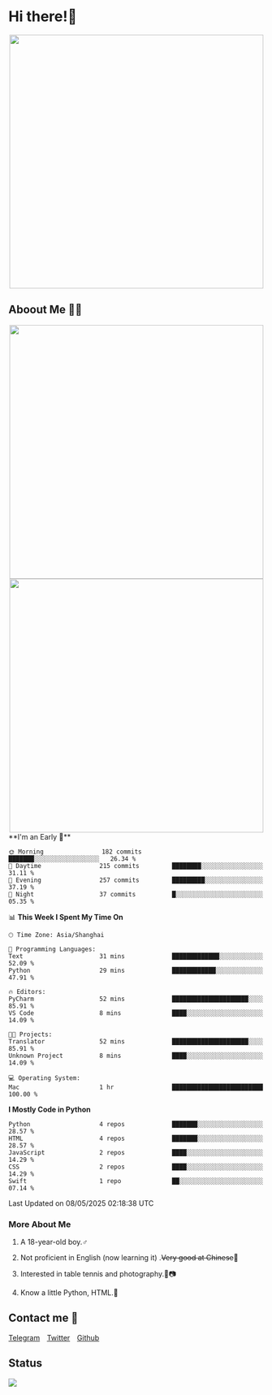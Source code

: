 # Hi there!🎉

<div align=center><img src="https://count.getloli.com/get/@Cicada000?theme=moebooru" width=500px></div>

## Aboout Me 👀💦

<div align=center>
<img src="https://github-readme-stats.vercel.app/api?username=Cicada000&show_icons=true&theme=tokyonight" width=500px>
<br>
<img src="https://github-readme-stats.vercel.app/api/top-langs/?username=Cicada000&show_icons=true&theme=tokyonight&layout=compact" width=500px>
</div>
<!--START_SECTION:waka-->
**I'm an Early 🐤** 

```text
🌞 Morning                182 commits         ███████░░░░░░░░░░░░░░░░░░   26.34 % 
🌆 Daytime                215 commits         ████████░░░░░░░░░░░░░░░░░   31.11 % 
🌃 Evening                257 commits         █████████░░░░░░░░░░░░░░░░   37.19 % 
🌙 Night                  37 commits          █░░░░░░░░░░░░░░░░░░░░░░░░   05.35 % 
```


📊 **This Week I Spent My Time On** 

```text
🕑︎ Time Zone: Asia/Shanghai

💬 Programming Languages: 
Text                     31 mins             █████████████░░░░░░░░░░░░   52.09 % 
Python                   29 mins             ████████████░░░░░░░░░░░░░   47.91 % 

🔥 Editors: 
PyCharm                  52 mins             █████████████████████░░░░   85.91 % 
VS Code                  8 mins              ████░░░░░░░░░░░░░░░░░░░░░   14.09 % 

🐱‍💻 Projects: 
Translator               52 mins             █████████████████████░░░░   85.91 % 
Unknown Project          8 mins              ████░░░░░░░░░░░░░░░░░░░░░   14.09 % 

💻 Operating System: 
Mac                      1 hr                █████████████████████████   100.00 % 
```

**I Mostly Code in Python** 

```text
Python                   4 repos             ███████░░░░░░░░░░░░░░░░░░   28.57 % 
HTML                     4 repos             ███████░░░░░░░░░░░░░░░░░░   28.57 % 
JavaScript               2 repos             ████░░░░░░░░░░░░░░░░░░░░░   14.29 % 
CSS                      2 repos             ████░░░░░░░░░░░░░░░░░░░░░   14.29 % 
Swift                    1 repo              ██░░░░░░░░░░░░░░░░░░░░░░░   07.14 % 
```




 Last Updated on 08/05/2025 02:18:38 UTC
<!--END_SECTION:waka-->

### More About Me

1. A 18-year-old boy.♂

2. Not proficient in English (now learning it) .~~Very good at Chinese~~🤣

3. Interested in table tennis and photography.🏓📷

4. Know a little Python, HTML.🐍


## Contact me 💬

[Telegram](https://t.me/CicadaLYW)&emsp;[Twitter](https://twitter.com/Cicada0001)&emsp;[Github](https://github.com/Cicada000)

## Status
<img src="https://weather-icon.journeyad.repl.co/@hangzhou?v=1" align="left">







